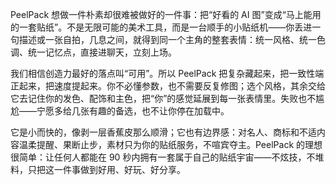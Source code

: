 PeelPack 想做一件朴素却很难被做好的一件事：把“好看的 AI 图”变成“马上能用的一套贴纸”。不是无限可能的美术工具，而是一台顺手的小贴纸机——你丢进一句描述或一张自拍，几息之间，就得到同一个主角的整套表情：统一风格、统一色调、统一记忆点，直接进聊天，立刻上场。

我们相信创造力最好的落点叫“可用”。所以 PeelPack 把复杂藏起来，把一致性端正起来，把速度提起来。你不必懂参数，也不需要反复修图；选个风格，其余交给它去记住你的发色、配饰和主色，把“你”的感觉延展到每一张表情里。失败也不尴尬——宁愿多给几张有趣的备选，也不让你停在加载中。

它是小而快的，像剥一层香蕉皮那么顺滑；它也有边界感：对名人、商标和不适内容温柔提醒、果断止步，素材只为你的贴纸服务，不喧宾夺主。PeelPack 的理想很简单：让任何人都能在 90 秒内拥有一套属于自己的贴纸宇宙——不炫技，不堆料，只把这一件事做到好用、好玩、好分享。
